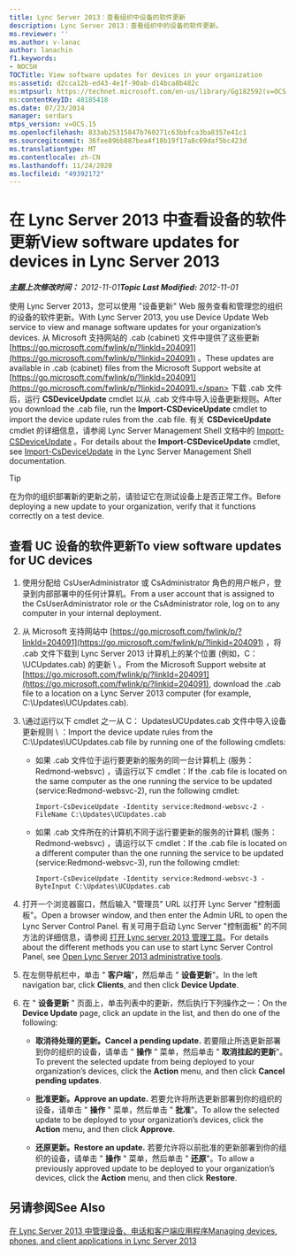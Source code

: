 ```yaml
---
title: Lync Server 2013：查看组织中设备的软件更新
description: Lync Server 2013：查看组织中的设备的软件更新。
ms.reviewer: ''
ms.author: v-lanac
author: lanachin
f1.keywords:
- NOCSH
TOCTitle: View software updates for devices in your organization
ms:assetid: d2cca12b-ed43-4e1f-90ab-d14bca8b482c
ms:mtpsurl: https://technet.microsoft.com/en-us/library/Gg182592(v=OCS.15)
ms:contentKeyID: 48185418
ms.date: 07/23/2014
manager: serdars
mtps_version: v=OCS.15
ms.openlocfilehash: 833ab25315847b760271c63bbfca3ba8357e41c1
ms.sourcegitcommit: 36fee89bb887bea4f18b19f17a8c69daf5bc423d
ms.translationtype: MT
ms.contentlocale: zh-CN
ms.lasthandoff: 11/24/2020
ms.locfileid: "49392172"
---
```

# <a name="view-software-updates-for-devices-in-lync-server-2013"></a><span data-ttu-id="18add-103">在 Lync Server 2013 中查看设备的软件更新</span><span class="sxs-lookup"><span data-stu-id="18add-103">View software updates for devices in Lync Server 2013</span></span>

<div data-xmlns="http://www.w3.org/1999/xhtml">

<div class="topic" data-xmlns="http://www.w3.org/1999/xhtml" data-msxsl="urn:schemas-microsoft-com:xslt" data-cs="https://msdn.microsoft.com/">

<div data-asp="https://msdn2.microsoft.com/asp">



</div>

<div id="mainSection">

<div id="mainBody"><span data-ttu-id="18add-104">

<span> </span></span><span class="sxs-lookup"><span data-stu-id="18add-104">

<span> </span></span></span>

<span data-ttu-id="18add-105">_**主题上次修改时间：** 2012-11-01_</span><span class="sxs-lookup"><span data-stu-id="18add-105">_**Topic Last Modified:** 2012-11-01_</span></span>

<span data-ttu-id="18add-106">使用 Lync Server 2013，您可以使用 "设备更新" Web 服务查看和管理您的组织的设备的软件更新。</span><span class="sxs-lookup"><span data-stu-id="18add-106">With Lync Server 2013, you use Device Update Web service to view and manage software updates for your organization’s devices.</span></span> <span data-ttu-id="18add-107">从 Microsoft 支持网站的 .cab (cabinet) 文件中提供了这些更新 [https://go.microsoft.com/fwlink/p/?linkId=204091](https://go.microsoft.com/fwlink/p/?linkid=204091) 。</span><span class="sxs-lookup"><span data-stu-id="18add-107">These updates are available in .cab (cabinet) files from the Microsoft Support website at [https://go.microsoft.com/fwlink/p/?linkId=204091](https://go.microsoft.com/fwlink/p/?linkid=204091).</span></span> <span data-ttu-id="18add-108">下载 .cab 文件后，运行 **CSDeviceUpdate** cmdlet 以从 .cab 文件中导入设备更新规则。</span><span class="sxs-lookup"><span data-stu-id="18add-108">After you download the .cab file, run the **Import-CSDeviceUpdate** cmdlet to import the device update rules from the .cab file.</span></span> <span data-ttu-id="18add-109">有关 **CSDeviceUpdate** cmdlet 的详细信息，请参阅 Lync Server Management Shell 文档中的 [Import-CSDeviceUpdate](https://docs.microsoft.com/powershell/module/skype/Import-CsDeviceUpdate) 。</span><span class="sxs-lookup"><span data-stu-id="18add-109">For details about the **Import-CSDeviceUpdate** cmdlet, see [Import-CsDeviceUpdate](https://docs.microsoft.com/powershell/module/skype/Import-CsDeviceUpdate) in the Lync Server Management Shell documentation.</span></span>

<div>


> [!TIP]  
> <span data-ttu-id="18add-110">在为你的组织部署新的更新之前，请验证它在测试设备上是否正常工作。</span><span class="sxs-lookup"><span data-stu-id="18add-110">Before deploying a new update to your organization, verify that it functions correctly on a test device.</span></span>



</div>

<div>

## <a name="to-view-software-updates-for-uc-devices"></a><span data-ttu-id="18add-111">查看 UC 设备的软件更新</span><span class="sxs-lookup"><span data-stu-id="18add-111">To view software updates for UC devices</span></span>

1.  <span data-ttu-id="18add-112">使用分配给 CsUserAdministrator 或 CsAdministrator 角色的用户帐户，登录到内部部署中的任何计算机。</span><span class="sxs-lookup"><span data-stu-id="18add-112">From a user account that is assigned to the CsUserAdministrator role or the CsAdministrator role, log on to any computer in your internal deployment.</span></span>

2.  <span data-ttu-id="18add-113">从 Microsoft 支持网站中 [https://go.microsoft.com/fwlink/p/?linkId=204091](https://go.microsoft.com/fwlink/p/?linkid=204091) ，将 .cab 文件下载到 Lync Server 2013 计算机上的某个位置 (例如，C： \\UCUpdates.cab) 的更新 \\ 。</span><span class="sxs-lookup"><span data-stu-id="18add-113">From the Microsoft Support website at [https://go.microsoft.com/fwlink/p/?linkId=204091](https://go.microsoft.com/fwlink/p/?linkid=204091), download the .cab file to a location on a Lync Server 2013 computer (for example, C:\\Updates\\UCUpdates.cab).</span></span>

3.  <span data-ttu-id="18add-114">\\通过运行以下 cmdlet 之一从 C： UpdatesUCUpdates.cab 文件中导入设备更新规则 \\ ：</span><span class="sxs-lookup"><span data-stu-id="18add-114">Import the device update rules from the C:\\Updates\\UCUpdates.cab file by running one of the following cmdlets:</span></span>
    
      - <span data-ttu-id="18add-115">如果 .cab 文件位于运行要更新的服务的同一台计算机上 (服务： Redmond-websvc) ，请运行以下 cmdlet：</span><span class="sxs-lookup"><span data-stu-id="18add-115">If the .cab file is located on the same computer as the one running the service to be updated (service:Redmond-websvc-2), run the following cmdlet:</span></span>
        
            Import-CsDeviceUpdate -Identity service:Redmond-websvc-2 -FileName C:\Updates\UCUpdates.cab
    
      - <span data-ttu-id="18add-116">如果 .cab 文件所在的计算机不同于运行要更新的服务的计算机 (服务： Redmond-websvc) ，请运行以下 cmdlet：</span><span class="sxs-lookup"><span data-stu-id="18add-116">If the .cab file is located on a different computer than the one running the service to be updated (service:Redmond-websvc-3), run the following cmdlet:</span></span>
        
            Import-CsDeviceUpdate -Identity service:Redmond-websvc-3 -ByteInput C:\Updates\UCUpdates.cab

4.  <span data-ttu-id="18add-117">打开一个浏览器窗口，然后输入 "管理员" URL 以打开 Lync Server "控制面板"。</span><span class="sxs-lookup"><span data-stu-id="18add-117">Open a browser window, and then enter the Admin URL to open the Lync Server Control Panel.</span></span> <span data-ttu-id="18add-118">有关可用于启动 Lync Server "控制面板" 的不同方法的详细信息，请参阅 [打开 Lync server 2013 管理工具](lync-server-2013-open-lync-server-administrative-tools.md)。</span><span class="sxs-lookup"><span data-stu-id="18add-118">For details about the different methods you can use to start Lync Server Control Panel, see [Open Lync Server 2013 administrative tools](lync-server-2013-open-lync-server-administrative-tools.md).</span></span>

5.  <span data-ttu-id="18add-119">在左侧导航栏中，单击 " **客户端**"，然后单击 " **设备更新**"。</span><span class="sxs-lookup"><span data-stu-id="18add-119">In the left navigation bar, click **Clients**, and then click **Device Update**.</span></span>

6.  <span data-ttu-id="18add-120">在 " **设备更新** " 页面上，单击列表中的更新，然后执行下列操作之一：</span><span class="sxs-lookup"><span data-stu-id="18add-120">On the **Device Update** page, click an update in the list, and then do one of the following:</span></span>
    
      - <span data-ttu-id="18add-121">**取消待处理的更新。**</span><span class="sxs-lookup"><span data-stu-id="18add-121">**Cancel a pending update.**</span></span> <span data-ttu-id="18add-122">若要阻止所选更新部署到你的组织的设备，请单击 " **操作** " 菜单，然后单击 " **取消挂起的更新**"。</span><span class="sxs-lookup"><span data-stu-id="18add-122">To prevent the selected update from being deployed to your organization’s devices, click the **Action** menu, and then click **Cancel pending updates**.</span></span>
    
      - <span data-ttu-id="18add-123">**批准更新。**</span><span class="sxs-lookup"><span data-stu-id="18add-123">**Approve an update.**</span></span> <span data-ttu-id="18add-124">若要允许将所选更新部署到你的组织的设备，请单击 " **操作** " 菜单，然后单击 " **批准**"。</span><span class="sxs-lookup"><span data-stu-id="18add-124">To allow the selected update to be deployed to your organization’s devices, click the **Action** menu, and then click **Approve**.</span></span>
    
      - <span data-ttu-id="18add-125">**还原更新。**</span><span class="sxs-lookup"><span data-stu-id="18add-125">**Restore an update.**</span></span> <span data-ttu-id="18add-126">若要允许将以前批准的更新部署到你的组织的设备，请单击 " **操作** " 菜单，然后单击 " **还原**"。</span><span class="sxs-lookup"><span data-stu-id="18add-126">To allow a previously approved update to be deployed to your organization’s devices, click the **Action** menu, and then click **Restore**.</span></span>

</div>

<div>

## <a name="see-also"></a><span data-ttu-id="18add-127">另请参阅</span><span class="sxs-lookup"><span data-stu-id="18add-127">See Also</span></span>


[<span data-ttu-id="18add-128">在 Lync Server 2013 中管理设备、电话和客户端应用程序</span><span class="sxs-lookup"><span data-stu-id="18add-128">Managing devices, phones, and client applications in Lync Server 2013</span></span>](lync-server-2013-managing-devices-phones-and-client-applications.md)  
  

<span data-ttu-id="18add-129"></div>

</div>

<span> </span>

</div>

</div>

</span><span class="sxs-lookup"><span data-stu-id="18add-129"></div>

</div>

<span> </span>

</div>

</div>

</span></span></div>

